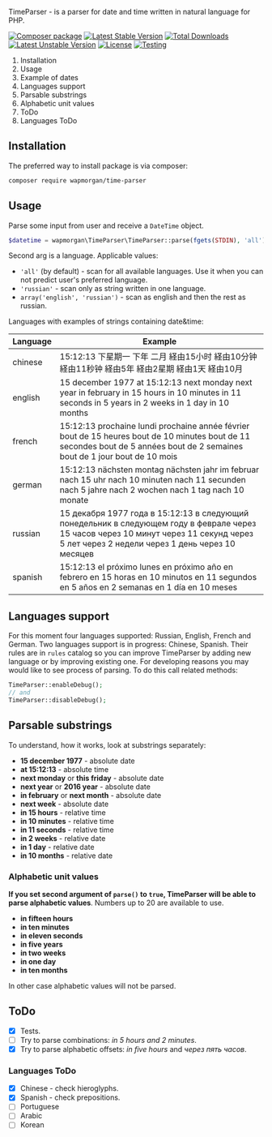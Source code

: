 TimeParser - is a parser for date and time written in natural language for PHP.

[![Composer package](http://xn--e1adiijbgl.xn--p1acf/badge/wapmorgan/time-parser)](https://packagist.org/packages/wapmorgan/time-parser) [![Latest Stable Version](https://poser.pugx.org/wapmorgan/time-parser/v/stable)](https://packagist.org/packages/wapmorgan/time-parser) [![Total Downloads](https://poser.pugx.org/wapmorgan/time-parser/downloads)](https://packagist.org/packages/wapmorgan/time-parser) [![Latest Unstable Version](https://poser.pugx.org/wapmorgan/time-parser/v/unstable)](https://packagist.org/packages/wapmorgan/time-parser) [![License](https://poser.pugx.org/wapmorgan/time-parser/license)](https://packagist.org/packages/wapmorgan/time-parser) [![Testing](https://travis-ci.org/wapmorgan/TimeParser.svg?branch=master)](https://travis-ci.org/wapmorgan/TimeParser)

1. Installation
2. Usage
  1. Example of dates
3. Languages support
4. Parsable substrings
  1. Alphabetic unit values
5. ToDo
  1. Languages ToDo

## Installation
The preferred way to install package is via composer:

```bash
composer require wapmorgan/time-parser
```

## Usage
Parse some input from user and receive a `DateTime` object.

```php
$datetime = wapmorgan\TimeParser\TimeParser::parse(fgets(STDIN), 'all');
```

Second arg is a language. Applicable values:

* `'all'` (by default) - scan for all available languages. Use it when you can not predict user's preferred language.
* `'russian'` - scan only as string written in one language.
* `array('english', 'russian')` - scan as english and then the rest as russian.

Languages with examples of strings containing date&time:

| Language | Example                                                                                                                                                                                   |
|----------|-------------------------------------------------------------------------------------------------------------------------------------------------------------------------------------------|
| chinese  | 15:12:13 下星期一 下年 二月 経由15小时 経由10分钟 経由11秒钟 経由5年 経由2星期 経由1天 経由10月                                                                                                     |
| english  | 15 december 1977 at 15:12:13 next monday next year in february in 15 hours in 10 minutes in 11 seconds in 5 years in 2 weeks in 1 day in 10 months                                        |
| french   | 15:12:13 prochaine lundi prochaine année février bout de 15 heures bout de 10 minutes bout de 11 secondes bout de 5 années bout de 2 semaines bout de 1 jour bout de 10 mois              |
| german   | 15:12:13 nächsten montag nächsten jahr im februar nach 15 uhr nach 10 minuten nach 11 secunden nach 5 jahre nach 2 wochen nach 1 tag nach 10 monate                                       |
| russian  | 15 декабря 1977 года в 15:12:13 в следующий понедельник в следующем году в феврале через 15 часов через 10 минут через 11 секунд через 5 лет через 2 недели через 1 день через 10 месяцев |
| spanish  | 15:12:13 el próximo lunes en próximo año en febrero en 15 horas en 10 minutos en 11 segundos en 5 años en 2 semanas en 1 día en 10 meses                                                  |

## Languages support
For this moment four languages supported: Russian, English, French and German. Two languages support is in progress: Chinese, Spanish.
Their rules are in `rules` catalog so you can improve TimeParser by adding new language or by improving existing one.
For developing reasons you may would like to see process of parsing. To do this call related methods:

```php
TimeParser::enableDebug();
// and
TimeParser::disableDebug();
```

## Parsable substrings
To understand, how it works, look at substrings separately:

* **15 december 1977** - absolute date
* **at 15:12:13** - absolute time
* **next monday** or **this friday** - absolute date
* **next year** or **2016 year** - absolute date
* **in february** or **next month** - absolute date
* **next week** - absolute date
* **in 15 hours** - relative time
* **in 10 minutes** - relative time
* **in 11 seconds** - relative time
* **in 2 weeks** - relative date
* **in 1 day** - relative date
* **in 10 months** - relative date

### Alphabetic unit values
**If you set second argument of `parse()` to `true`, TimeParser will be able to parse alphabetic values**. Numbers up to 20 are available to use.

* **in fifteen hours**
* **in ten minutes**
* **in eleven seconds**
* **in five years**
* **in two weeks**
* **in one day**
* **in ten months**

In other case alphabetic values will not be parsed.

## ToDo

- [x] Tests.
- [ ] Try to parse combinations: *in 5 hours and 2 minutes*.
- [x] Try to parse alphabetic offsets: *in five hours* and *через пять часов*.

### Languages ToDo

- [x] Chinese - check hieroglyphs.
- [x] Spanish - check prepositions.
- [ ] Portuguese
- [ ] Arabic
- [ ] Korean
